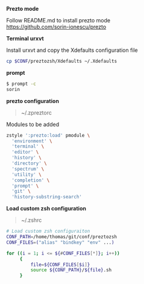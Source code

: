 **Prezto mode**

Follow README.md to install prezto mode  
https://github.com/sorin-ionescu/prezto

**Terminal urxvt**

Install urxvt and copy the Xdefaults configuration file

``` sh
cp $CONF/preztozsh/Xdefaults ~/.Xdefaults
```

**prompt**

``` sh
$ prompt -c
sorin
```

**prezto configuration**

> ~/.zpreztorc

Modules to be added

``` sh
zstyle ':prezto:load' pmodule \
  'environment' \
  'terminal' \
  'editor' \
  'history' \
  'directory' \
  'spectrum' \
  'utility' \
  'completion' \
  'prompt' \
  'git' \
  'history-substring-search'
```

**Load custom zsh configuration**

> ~/.zshrc

``` sh
# Load custom zsh configuraiton
CONF_PATH=/home/thomas/git/conf/preztozsh
CONF_FILES=("alias" "bindkey" "env" ...)

for ((i = 1; i <= ${#CONF_FILES[*]}; i++))
     {
         file=${CONF_FILES[$i]}
         source ${CONF_PATH}/${file}.sh
     }
```

